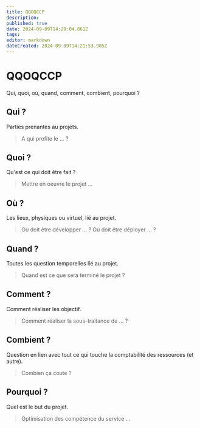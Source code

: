 ```yaml
---
title: QQOQCCP
description: 
published: true
date: 2024-09-09T14:28:04.861Z
tags: 
editor: markdown
dateCreated: 2024-09-09T14:21:53.905Z
---
```


# QQOQCCP

Qui, quoi, où, quand, comment, combient, pourquoi ?

## Qui ?

Parties prenantes au projets.

> A qui profite le ... ?

## Quoi ?

Qu'est ce qui doit être fait ?

> Mettre en oeuvre le projet ...

## Où ?

Les lieux, physiques ou virtuel, lié au projet.

> Où doit être développer ... ? Où doit être déployer ... ?

## Quand ?

Toutes les question temporelles lié au projet.

> Quand est ce que sera terminé le projet ?

## Comment ?

Comment réaliser les objectif.

> Comment réaliser la sous-traitance de ... ?

## Combient ?

Question en lien avec tout ce qui touche la comptabilité des ressources (et autre).

> Combien ça coute ?

## Pourquoi ?

Quel est le but du projet.

> Optimisation des compétence du service ...

##

##
